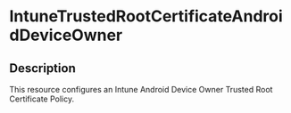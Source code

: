 
# IntuneTrustedRootCertificateAndroidDeviceOwner

## Description

This resource configures an Intune Android Device Owner Trusted Root Certificate Policy.
